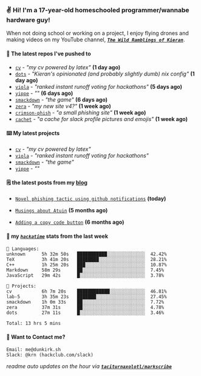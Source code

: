 ### ✌️ Hi! I'm a 17-year-old homeschooled programmer/wannabe hardware guy!

When not doing school or working on a project, I enjoy flying drones and making videos on my YouTube channel, [**_`The Wild Ramblings of Kieran`_**](https://youtube.com/@kieran.rambles).

#### 👷 The latest repos I've pushed to

- [`cv`](https://github.com/taciturnaxolotl/cv) - _"my cv powered by latex"_ **(1 day ago)**
- [`dots`](https://github.com/taciturnaxolotl/dots) - _"Kieran's opinionated (and probably slightly dumb) nix config"_ **(1 day ago)**
- [`viola`](https://github.com/taciturnaxolotl/viola) - _"ranked instant runoff voting for hackathons"_ **(5 days ago)**
- [`yippe`](https://github.com/taciturnaxolotl/yippe) - _""_ **(6 days ago)**
- [`smackdown`](https://github.com/taciturnaxolotl/smackdown) - _"the game"_ **(6 days ago)**
- [`zera`](https://github.com/taciturnaxolotl/zera) - _"my new site v4?"_ **(1 week ago)**
- [`crimson-phish`](https://github.com/taciturnaxolotl/crimson-phish) - _"a small phishing site"_ **(1 week ago)**
- [`cachet`](https://github.com/taciturnaxolotl/cachet) - _"a cache for slack profile pictures and emojis"_ **(1 week ago)**

#### ⌨️ My latest projects

- [`cv`](https://github.com/taciturnaxolotl/cv) - _"my cv powered by latex"_
- [`viola`](https://github.com/taciturnaxolotl/viola) - _"ranked instant runoff voting for hackathons"_
- [`smackdown`](https://github.com/taciturnaxolotl/smackdown) - _"the game"_
- [`yippe`](https://github.com/taciturnaxolotl/yippe) - _""_

#### 🗒️ the latest posts from my [blog](https://dunkirk.sh)

- [`Novel phishing tactic using github notifications`](https://dunkirk.sh/blog/github-phishing/) **(today)**

- [`Musings about Atuin`](https://dunkirk.sh/blog/atuin/) **(5 months ago)**

- [`Adding a copy code button`](https://dunkirk.sh/blog/adding-a-copy-button/) **(6 months ago)**



#### 📡 my [_`hackatime`_](https://waka.hackclub.com) stats from the last week

```text
💾 Languages:
unknown      5h 32m 50s   ███████████░░░░░░░░░░░░░░  42.42%
TeX          3h 41m 20s   ████████░░░░░░░░░░░░░░░░░  28.21%
C++          1h 25m 20s   ███░░░░░░░░░░░░░░░░░░░░░░  10.87%
Markdown     58m 29s      ██░░░░░░░░░░░░░░░░░░░░░░░  7.45%
JavaScript   29m 42s      █░░░░░░░░░░░░░░░░░░░░░░░░  3.78%

💼 Projects:
cv           6h 7m 20s    ████████████░░░░░░░░░░░░░  46.81%
lab-5        3h 35m 23s   ███████░░░░░░░░░░░░░░░░░░  27.45%
smackdown    1h 0m 33s    ██░░░░░░░░░░░░░░░░░░░░░░░  7.72%
zera         37m 31s      ██░░░░░░░░░░░░░░░░░░░░░░░  4.78%
dots         27m 11s      █░░░░░░░░░░░░░░░░░░░░░░░░  3.46%

Total: 13 hrs 5 mins
```

#### 📮 Want to Contact me?

```text
Email: me@dunkirk.sh
Slack: @krn (hackclub.com/slack)
```

_readme auto updates on the hour via [**`taciturnaxolotl/markscribe`**](https://github.com/taciturnaxolotl/markscribe)_
